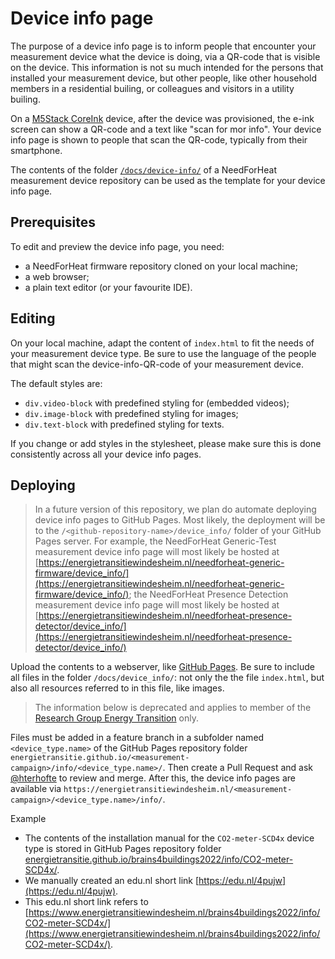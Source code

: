 # Device info page

The purpose of a device info page is to inform people that encounter your measurement device what the device is doing, via a QR-code that is visible on the device. This information is not su much intended for the persons that installed your measurement device, but other people, like other household members in a residential builing, or colleagues and visitors in a utility builing. 

On a [M5Stack CoreInk](https://github.com/m5stack/M5-CoreInk) device, after the device was provisioned, the e-ink screen can show a QR-code and a text like "scan for mor info". Your device info page is shown to people that scan the QR-code, typically from their smartphone. 

The contents of the folder [`/docs/device-info/`](https://github.com/energietransitie/needforheat-presence-detector/blob/main/docs/devic-einfo) of a NeedForHeat measurement device repository can be used as the template for your device info page. 

## Prerequisites

To edit and preview the device info page, you need:

- a NeedForHeat firmware repository cloned on your local machine; 
- a web browser;
- a plain text editor (or your favourite IDE).


## Editing
On your local machine, adapt the content of `index.html` to fit the needs of your measurement device type. Be sure to use the language of the people that might scan the device-info-QR-code of your measurement device.

The default styles are:
* `div.video-block` with predefined styling for (embedded videos);
* `div.image-block` with predefined styling for images;
* `div.text-block` with predefined styling for texts.

If you change or add styles in the stylesheet, please make sure this is done consistently across all your device info pages.

## Deploying

> In a future version of this repository, we plan do automate deploying device info pages to GitHub Pages. Most likely, the deployment will be to the `/<github-repository-name>/device_info/` folder of your GitHub Pages server. For example, the NeedForHeat Generic-Test measurement device info page will most likely be hosted at [https://energietransitiewindesheim.nl/needforheat-generic-firmware/device_info/](https://energietransitiewindesheim.nl/needforheat-generic-firmware/device_info/); the NeedForHeat Presence Detection measurement device info page will most likely be hosted at [https://energietransitiewindesheim.nl/needforheat-presence-detector/device_info/](https://energietransitiewindesheim.nl/needforheat-presence-detector/device_info/)

Upload the contents to a webserver, like [GitHub Pages](https://pages.github.com/). Be sure to include all files in the folder `/docs/device_info/`: not only the the file `index.html`, but also all resources referred to in this file, like images.

> The information below is deprecated and applies to member of the [Research Group Energy Transition](https://github.com/energietransitie) only.

Files must be added in a feature branch in a subfolder named `<device_type.name>` of the GitHub Pages repository folder `energietransitie.github.io/<measurement-campaign>/info/<device_type.name>/`. Then create a Pull Request and ask [@hterhofte](https://github.com/hterhofte) to review and merge. After this, the device info pages are available via `https://energietransitiewindesheim.nl/<measurement-campaign>/<device_type.name>/info/`. 

Example

- The contents of the installation manual for the `CO2-meter-SCD4x` device type is stored in GitHub Pages repository folder [energietransitie.github.io/brains4buildings2022/info/CO2-meter-SCD4x/](https://github.com/energietransitie/energietransitie.github.io/tree/main/brains4buildings2022/info/CO2-meter-SCD4x/). 
- We manually created an edu.nl short link [https://edu.nl/4pujw](https://edu.nl/4pujw).
- This edu.nl short link refers to [https://www.energietransitiewindesheim.nl/brains4buildings2022/info/CO2-meter-SCD4x/](https://www.energietransitiewindesheim.nl/brains4buildings2022/info/CO2-meter-SCD4x/).

